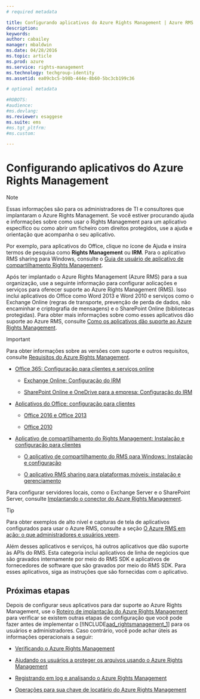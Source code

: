 ```yaml
---
# required metadata

title: Configurando aplicativos do Azure Rights Management | Azure RMS
description:
keywords:
author: cabailey
manager: mbaldwin
ms.date: 04/28/2016
ms.topic: article
ms.prod: azure
ms.service: rights-management
ms.technology: techgroup-identity
ms.assetid: ea09cbc5-b98b-444e-8b60-5bc3cb199c36

# optional metadata

#ROBOTS:
#audience:
#ms.devlang:
ms.reviewer: esaggese
ms.suite: ems
#ms.tgt_pltfrm:
#ms.custom:

---
```


# Configurando aplicativos do Azure Rights Management
> [!NOTE]
> Essas informações são para os administradores de TI e consultores que implantaram o Azure Rights Management. Se você estiver procurando ajuda e informações sobre como usar o Rights Management para um aplicativo específico ou como abrir um ficheiro com direitos protegidos, use a ajuda e orientação que acompanha o seu aplicativo.
>
> Por exemplo, para aplicativos do Office, clique no ícone de Ajuda e insira termos de pesquisa como **Rights Management** ou **IRM**. Para o aplicativo RMS sharing para Windows, consulte o [Guia de usuário de aplicativo de compartilhamento Rights Management](../rms-client/sharing-app-user-guide.md).

Após ter implantado o Azure Rights Management (Azure RMS) para a sua organização, use a seguinte informação para configurar aolicações e serviços para oferecer suporte ao Azure Rights Management (RMS). Isso inclui aplicativos do Office como Word 2013 e Word 2010 e serviços como o Exchange Online (regras de transporte, prevenção de perda de dados, não encaminhar e criptografia de mensagens) e o SharePoint Online (bibliotecas protegidas). Para obter mais informações sobre como esses aplicativos dão suporte ao Azure RMS, consulte [Como os aplicativos dão suporte ao Azure Rights Management](../understand-explore/applications-support.md).

> [!IMPORTANT]
> Para obter informações sobre as versões com suporte e outros requisitos, consulte [Requisitos do Azure Rights Management](../get-started/requirements-azure-rms.md).

-   [Office 365: Configuração para clientes e serviços online](configure-office365.md)

    -   [Exchange Online: Configuração do IRM](configure-office365.md#exchange-online-irm-configuration)

    -   [SharePoint Online e OneDrive para a empresa: Configuração do IRM](configure-office365.md#sharepoint-online-and-onedrive-for-business-irm-configuration)

- [Aplicativos do Office: configuração para clientes](configure-office-apps.md)

    -   [Office 2016 e Office 2013](configure-office-apps.md#office-2016-and-office-2013)

    -   [Office 2010](configure-office-apps.md#office-2010)

-   [Aplicativo de compartilhamento do Rights Management: Instalação e configuração para clientes](configure-sharing-app.md)

    -   [O aplicativo de compartilhamento do RMS para Windows: Instalação e configuração](configure-sharing-app.md#the-rms-sharing-application-for-windows-installation-and-configuration)

    -   [O aplicativo RMS sharing para plataformas móveis: instalação e gerenciamento](configure-sharing-app.md#the-rms-sharing-application-for-mobile-platforms-installation-and-management)


Para configurar servidores locais, como o Exchange Server e o SharePoint Server, consulte [Implantando o conector do Azure Rights Management](deploy-rms-connector.md).

> [!TIP]
> Para obter exemplos de alto nível e capturas de tela de aplicativos configurados para usar o Azure RMS, consulte a seção [O Azure RMS em ação: o que administradores e usuários veem](../understand-explore/what-admins-users-see.md).


Além desses aplicativos e serviços, há outros aplicativos que dão suporte às APIs do RMS. Esta categoria inclui aplicativos de linha de negócios que são gravados internamente por meio do RMS SDK e aplicativos de fornecedores de software que são gravados por meio do RMS SDK. Para esses aplicativos, siga as instruções que são fornecidas com o aplicativo.

## Próximas etapas
Depois de configurar seus aplicativos para dar suporte ao Azure Rights Management, use o [Roteiro de implantação do Azure Rights Management](../plan-design/deployment-roadmap.md) para verificar se existem outras etapas de configuração que você pode fazer antes de implementar o [!INCLUDE[aad_rightsmanagement_1](../includes/aad_rightsmanagement_1_md.md)] para os usuários e administradores. Caso contrário, você pode achar úteis as informações operacionais a seguir:

- [Verificando o Azure Rights Management](verify.md)

- [Ajudando os usuários a proteger os arquivos usando o Azure Rights Management](help-users.md)

- [Registrando em log e analisando o Azure Rights Management](log-analyze-usage.md)

- [Operações para sua chave de locatário do Azure Rights Management](operations-tenant-key.md)




<!--HONumber=Apr16_HO3-->



